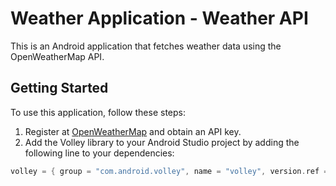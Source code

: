 # Weather Application - Weather API

This is an Android application that fetches weather data using the OpenWeatherMap API.

## Getting Started

To use this application, follow these steps:

1. Register at [OpenWeatherMap](https://openweathermap.org/api) and obtain an API key.
2. Add the Volley library to your Android Studio project by adding the following line to your dependencies:

```groovy
volley = { group = "com.android.volley", name = "volley", version.ref = "volley" }
